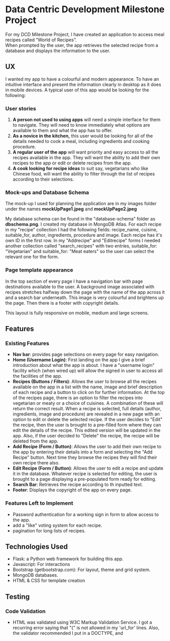 # Data Centric Development Milestone Project
For my DCD Milestone Project, I have created an application to access meal recipes called “World of Recipes”.  
When prompted by the user, the app retrieves the selected recipe from a database and displays the information to the user.

## UX
I wanted my app to have a colourful and modern appearance.  To have an intuitive interface and present the information clearly in desktop as it does in mobile devices.
A typical user of this app would be looking for the following: 

### User stories

1. **A person not used to using apps** will need a simple interface for them to navigate.  They will need to know immediately what options are available to them and what the app has to offer.
2. **As a novice in the kitchen,** this user would be looking for all of the details needed to cook a meal, including ingredients and cooking procedure.
3. **A regular user of the app** will want priority and easy access to all the recipes available in the app.  They will want the ability to add their own recipes to the app or edit or delete recipes from the app.
4. **A cook looking for recipe ideas** to suit say, vegetarians who like Chinese food, will want the ability to filter through the list of recipes according to their selections.

### Mock-ups and Database Schema
The mock-up I used for planning the application are in my images folder under the names **mockUpPage1.jpeg** and **mockUpPage2.jpeg**

My database schema can be found in the "database-schema" folder as **dbschema.png**.  I created my database in MongoDB Atlas. For each recipe in my "recipe" collection I had the following fields: recipe_name, cuisine, suitable_for, author, ingredients, procedure and image. Each recipe has it's own ID in the first row.  In my "Addrecipe" and "Editrecipe" forms I needed another collection called "search_recipes" with two entries, suitable_for: "Vegetarian" and suitable_for: "Meat eaters" so the user can select the relevant one for the form.

### Page template appearance
In the top section of every page I have a navigation bar with page destinations available to the user.  A background image associated with recipes stretches halfway down the page with the name of the app across it and a search bar underneath.  This image is very colourful and brightens up the page.  Then there is a footer with copyright details. 

This layout is fully responsive on mobile, medium and large screens.

## Features
### Existing Features
- **Nav bar**: provides page selections on every page for easy navigation.
- **Home (Username Login)**: First landing on the app I give a brief introduction about what the app is about.  I have a "username login" facility which (when wired up) will allow the signed in user to access all the facilities of the app.
- **Recipes (Buttons / Filters)**: Allows the user to browse all the recipes available on the app in a list with the name, image and brief description of each recipe and a button to click on for further information. At the top of the recipes page, there is an option to filter the recipes into vegetarian or meaty or a choice of cuisines.  A combination of these will return the correct result.  When a recipe is selected, full details (author, ingredients, image and procedure) are revealed in a new page with an option to edit or delete the selected recipe. If the user decides to "Edit" the recipe, then the user is brought to a pre-filled form where they can edit the details of the recipe. This edited version will be updated in the app. Also, if the user decided to "Delete" the recipe, the recipe will be deleted from the app.
- **Add Recipe (Form / Button)**: Allows the user to add their own recipe to the app by entering their details into a form and selecting the "Add Recipe" button. Next time they browse the recipes they will find their own recipe there also.
- **Edit Recipe (Form / Button)**: Allows the user to edit a recipe and update it in the database.  Whatever recipe is selected for editing, the user is brought to a page displaying a pre-populated form ready for editing.
- **Search Bar**: Retrieves the recipe according to th inputted text.
- **Footer**: Displays the copyright of the app on every page.

### Features Left to Implement
- Password authentication for a working sign in form to allow access to the app.
- add a "like" voting system for each recipe.
- pagination for long lists of recipes.

## Technologies Used
- Flask: a Python web framework for building this app.
- Javascript: For interactions   
- Bootstrap (getbootstrap.com): For layout, theme and grid system.
- MongoDB databases.
- HTML & CSS for template creation

## Testing
### Code Validation
- HTML was validated using W3C Markup Validation Service.  I got a recurring error saying that "{" is not allowed in my 'url_for' lines. Also, the validator recommended I put in a DOCTYPE, <head> and <title> into my templates, but these are inherited from my base.html already, leaving only the block content for each template.  So, after much advice, I decided to leave them in as they are necessary for my code to work.
- CSS was validated using Jigsaw with no errors found.
- JavaScript was validated using JSHint.

**Testing as per user stories above:**

- **User story 1:**  Landing on the "Home" page for the first time, the inexperienced user can navigate the page easily because of the simple layout and obvious options available.
- **User story 2:**  The novice in the kitchen will find the ingredients and full cooking procedure to whatever recipe they select.
- **User story 3:**  The regular user can sign in to the app for full access to it's features, including adding their own recipes, editing current recipes or deleting any recipe from the app.
- **User story 4:**  The chef looking for recipe ideas can filter their selections by selecting a cuisine type and/or vegetarian or meaty recipes.  The result of their selection will appear on screen and if they want to see the full details of their selected recipe, they can select the "View Recipe" button.

**Other Testing...**

- All buttons and links have been tested and they all go to their desired destinations.
- The "Username Log in" was fully tested to show it will not submit a blank input (the user is shown what input is required).  When the user enters their username, they will be brought to the recipes page.  Password authentication will be introduced at a later stage. 
- Form testing was fully tested resulting in: "Add recipe" and "Edit recipe" forms must be fully filled before submission.  No blank forms will be accepted.  I used "required" on each input line to assure this.  I placed a default image in the image URL input line in case the user does not have an image to input.  On submission, the recipe is added to the recipes list. 
- Responsiveness testing on desktop, tablet and mobile devices showed appropriate app layout on each.
- Python debugger for function testing in the console: when trying to figure out what was being inputted and retrieved to and from my functions I used print() etc
- Testing on the search bar showed that whatever text is entered, it will retrieve a recipe from partial matches and the search is also case-insensitive.  Working perfectly.

## Deployment
This app was developed in AWS Cloud 9.  I used git version control and kept all records of my app in my Github repository.  Before deploying, I made sure to switch my **debug** value to **False** in app.py.

I took the following steps to deploy my project using **Heroku**:
- Logged in and created a new app called **recipes-jeffoneill**
- I synced my Heroku app with my Github repository for full version control. (I took the **heroku git:remote** code from Heroku and put it in my terminal)
- I created a **requirements.txt** file to show Heroku what technologies are used to run my app.
- I created a **Procfile** to show Heroku how to run my app.
- In Heroku, Settings, Config Vars, I created **IP 0.0.0.0** and **PORT 5000** because I need these environment variables in my app.py file.
- In my terminal I put **git push heroku master** then **heroku ps:scale web=1**

Here is the live link to my "recipes" heroku app,  **https://recipes-jeffoneill.herokuapp.com/**

## Credits
### Content
Bootstrap "Clean Blog" Theme

### Media
Recipe images from **www.spendwithpennies.com, vikalinka.com, healthynibblesandbits.com, shop.countdown.co.nz, www.tasteofhome.com, www.errenskitchen.com**
Background image from **www.theloop.ca**
To create my database scema, I used **dbdiagram.io**

### Acknowledgements
w3schools.com  
Bootstrap docs
Mongo docs
stackoverflow.com
Slack  
Code institute tutorials and Tutor support.  
My code institute mentor **Maranatha Ilesanmi** for advice throughout the project.